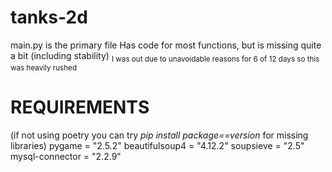 # tanks-2d
main.py is the primary file
Has code for most functions, but is missing quite a bit (including stability)
<sub>I was out due to unavoidable reasons for 6 of 12 days so this was heavily rushed </sub>

# REQUIREMENTS 
(if not using poetry you can try _pip install package==version_ for missing libraries)
pygame = "2.5.2"
beautifulsoup4 = "4.12.2"
soupsieve = "2.5"
mysql-connector = "2.2.9"


